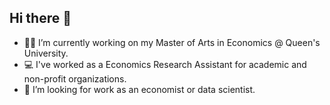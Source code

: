 ## Hi there 👋

- 👨‍🎓 I’m currently working on my Master of Arts in Economics @ Queen's University.
- 💻 I've worked as a Economics Research Assistant for academic and non-profit organizations.
- 👔 I’m looking for work as an economist or data scientist.
